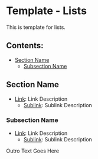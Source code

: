 <!-- ======================================== template-list.md Start ======================================== -->


<!-- ------------------------------ Intro Start ------------------------------ -->

# Template - Lists

This is template for lists.

<!-- ------------------------------ Intro End ------------------------------ -->


<!-- ------------------------------ Overview End ------------------------------ -->

## Contents:

- [Section Name](#Section-Name)
  - [Subsection Name](#Subsection-name)

<!-- ------------------------------ Overview End ------------------------------ -->


<!-- ------------------------------ Section Start ------------------------------ -->

## Section Name
* [Link](https://www.google.com/): Link Description
  - [Sublink](https://www.google.com/): Sublink Description

<!-- ++++++++++++++++++++ Subsection Start ++++++++++++++++++++ -->

### Subsection Name
* [Link](https://www.google.com/): Link Description
  - [Sublink](https://www.google.com/): Sublink Description

<!-- ++++++++++++++++++++ Subsection End ++++++++++++++++++++ -->


<!-- ------------------------------ Section End ------------------------------ -->


<!-- ------------------------------ Outro Start ------------------------------ -->

Outro Text Goes Here

<!-- ------------------------------ Outro End ------------------------------ -->


<!-- ======================================== template-list.md End ======================================== -->

